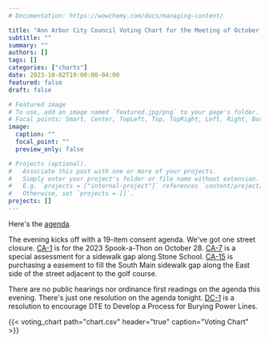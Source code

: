 ```yaml
---
# Documentation: https://wowchemy.com/docs/managing-content/

title: "Ann Arbor City Council Voting Chart for the Meeting of October 2, 2023"
subtitle: ""
summary: ""
authors: []
tags: []
categories: ["charts"]
date: 2023-10-02T19:00:00-04:00
featured: false
draft: false

# Featured image
# To use, add an image named `featured.jpg/png` to your page's folder.
# Focal points: Smart, Center, TopLeft, Top, TopRight, Left, Right, BottomLeft, Bottom, BottomRight.
image:
  caption: ""
  focal_point: ""
  preview_only: false

# Projects (optional).
#   Associate this post with one or more of your projects.
#   Simply enter your project's folder or file name without extension.
#   E.g. `projects = ["internal-project"]` references `content/project/deep-learning/index.md`.
#   Otherwise, set `projects = []`.
projects: []
---
```


Here's the [agenda](https://a2gov.legistar.com/MeetingDetail.aspx?ID=1062182&GUID=8756E7EB-BA11-4DAA-95B5-A9FE27ABEDFD&Options=&Search=). 

The evening kicks off with a 19-item consent agenda. We've got one street closure. [CA-1](https://a2gov.legistar.com/LegislationDetail.aspx?ID=6358445&GUID=7A99DD55-5C86-4477-9603-CD0C416FD8D4&Options=&Search=) is for the 2023 Spook-a-Thon on October 28. [CA-7](https://a2gov.legistar.com/LegislationDetail.aspx?ID=6358415&GUID=B411EFDD-6EE0-41A2-8803-332345297491&Options=&Search=) is a special assessment for a sidewalk gap along Stone School. [CA-15](https://a2gov.legistar.com/LegislationDetail.aspx?ID=6358442&GUID=16F10D49-D7EA-4DC4-9A08-235556BA3251&Options=&Search=) is purchasing a easement to fill the South Main sidewalk gap along the East side of the street adjacent to the golf course. 

There are no public hearings nor ordinance first readings on the agenda this evening. There's just one resolution on the agenda tonight. [DC-1](https://a2gov.legistar.com/LegislationDetail.aspx?ID=6368539&GUID=5880E460-433D-46D5-9D3F-05C0BB4624F4&Options=&Search=) is a resolution to encourage DTE to Develop a Process for Burying Power Lines.

{{< voting_chart path="chart.csv" header="true" caption="Voting Chart" >}}

